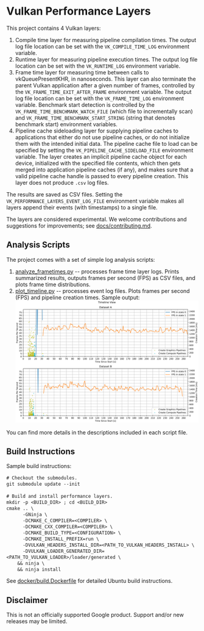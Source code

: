 # Vulkan Performance Layers

This project contains 4 Vulkan layers:
1. Compile time layer for measuring pipeline compilation times. The output log file location can be set with the `VK_COMPILE_TIME_LOG` environment variable.
2. Runtime layer for measuring pipeline execution times. The output log file location can be set with the `VK_RUNTIME_LOG` environment variable.
3. Frame time layer for measuring time between calls to vkQueuePresentKHR, in nanoseconds. This layer can also terminate the parent Vulkan application after a given number of frames, controlled by the `VK_FRAME_TIME_EXIT_AFTER_FRAME` environment variable. The output log file location can be set with the `VK_FRAME_TIME_LOG` environment variable. Benchmark start detection is controlled by the `VK_FRAME_TIME_BENCHMARK_WATCH_FILE` (which file to incrementally scan) and `VK_FRAME_TIME_BENCHMARK_START_STRING` (string that denotes benchmark start) environment variables.
4. Pipeline cache sideloading layer for supplying pipeline caches to applications that either do not use pipeline caches, or do not initialize them with the intended initial data. The pipeline cache file to load can be specified by setting the `VK_PIPELINE_CACHE_SIDELOAD_FILE` environment variable. The layer creates an implicit pipeline cache object for each device, initialized with the specified file contents, which then gets merged into application pipeline caches (if any), and makes sure that a valid pipeline cache handle is passed to every pipeline creation. This layer does not produce `.csv` log files.

The results are saved as CSV files. Setting the `VK_PERFORMANCE_LAYERS_EVENT_LOG_FILE` environment variable makes all layers append their events (with timestamps) to a single file.

The layers are considered experimental.
We welcome contributions and suggestions for improvements; see [docs/contributing.md](docs/contributing.md).

## Analysis Scripts

The project comes with a set of simple log analysis scripts:
1. [analyze_frametimes.py](scripts/analyze_frametimes.py) -- processes frame time layer logs. Prints summarized results, outputs frames per second (FPS) as CSV files, and plots frame time distributions.
2. [plot_timeline.py](scripts/plot_timeline.py) -- processes event log files. Plots frames per second (FPS) and pipeline creation times. Sample output:
    ![Timeline View](sample_output/timeline.svg)

You can find more details in the descriptions included in each script file.

## Build Instructions

Sample build instructions:

```
# Checkout the submodules.
git submodule update --init

# Build and install performance layers.
mkdir -p <BUILD_DIR> ; cd <BUILD_DIR>
cmake .. \
      -GNinja \
      -DCMAKE_C_COMPILER=<COMPILER> \
      -DCMAKE_CXX_COMPILER=<COMPILER> \
      -DCMAKE_BUILD_TYPE=<CONFIGURATION> \
      -DCMAKE_INSTALL_PREFIX=run \
      -DVULKAN_HEADERS_INSTALL_DIR=<PATH_TO_VULKAN_HEADERS_INSTALL> \
      -DVULKAN_LOADER_GENERATED_DIR=<PATH_TO_VULKAN_LOADER>/loader/generated \
    && ninja \
    && ninja install
```

See [docker/build.Dockerfile](docker/build.Dockerfile) for detailed Ubuntu build instructions.

## Disclaimer

This is not an officially supported Google product. Support and/or new releases may be limited.

